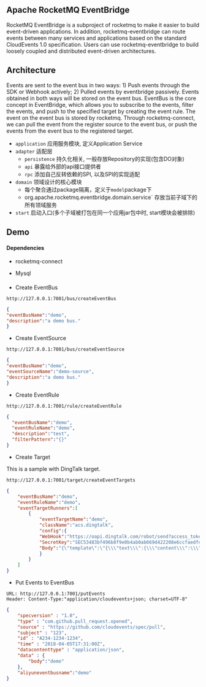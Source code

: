 
## Apache RocketMQ EventBridge
RocketMQ EventBridge is a subproject of rocketmq to make it easier to build event-driven applications. In addition, rocketmq-eventbridge can route events between many services and applications based on the standard CloudEvents 1.0 specification. Users can use rocketmq-eventbridge to build loosely coupled and distributed event-driven architectures.

## Architecture
Events are sent to the event bus in two ways: 1) Push events through the SDK or Webhook actively; 2) Pulled events by eventbridge passively. Events obtained in both ways will be stored on the event bus. EventBus is the core concept in EventBridge, which allows you to subscribe to the events, filter the events, and push to the specified target by creating the event rule. The event on the event bus is stored by rocketmq. Through rocketmq-connect, we can pull the event from the register source to the event bus, or push the events from the event bus to the registered target.

- `application`  应用服务模块, 定义Application Service
- `adapter` 适配层
    - `persistence` 持久化相关, 一般存放Repository的实现(包含DO对象)
    - `api` 暴露给外部的api接口提供者
    - `rpc` 添加自己反转依赖的SPI, 以及SPI的实现适配
- `domain` 领域设计的核心模块
    - 每个聚合通过package隔离，定义于`model`package下
    - org.apache.rocketmq.eventbridge.domain.service` 存放当前子域下的所有领域服务
- `start` 启动入口(多个子域被打包在同一个应用jar包中时, start模块会被排除)


## Demo
#### Dependencies
* rocketmq-connect
  
* Mysql 

#### 

* Create EventBus
```
http://127.0.0.1:7001/bus/createEventBus
```
```json
{
"eventBusName":"demo",
"description":"a demo bus."
}
```


* Create EventSource
```
http://127.0.0.1:7001/bus/createEventSource
```
```json
{
"eventBusName":"demo",
"eventSourceName":"demo-source",
"description":"a demo bus."
}
```


* Create EventRule
```
http://127.0.0.1:7001/rule/createEventRule
```
```json
{
  "eventBusName":"demo",
  "eventRuleName":"demo",
  "description":"test",
  "filterPattern":"{}"
}
```

* Create Target

This is a sample with DingTalk target.
```
http://127.0.0.1:7001/target/createEventTargets
```
```json
{
    "eventBusName":"demo",
    "eventRuleName":"demo",
    "eventTargetRunners":[
        {
            "eventTargetName":"demo",
            "className":"acs.dingtalk",
            "config":{
            "WebHook":"https://oapi.dingtalk.com/robot/send?access_token=b43a54b702314415c2acdae97eda1e092528b7a9dddb31510a5b4430be2ef867",
            "SecretKey":"SEC53483bf496b8f9e0b4ab0ab669d422208e6ccfaedfd5120ea6b8426b9ecd47aa",
            "Body":"{\"template\":\"{\\\"text\\\":{\\\"content\\\":\\\"${content}\\\"},\\\"msgtype\\\":\\\"text\\\"}\",\"form\":\"TEMPLATE\",\"value\":\"{\\\"content\\\":\\\"$.data.body\\\"}\"}"
            }
        }
    ]
}
```
* Put Events to EventBus 
```
URL: http://127.0.0.1:7001/putEvents
Header: Content-Type:"application/cloudevents+json; charset=UTF-8"
```
```json
{
    "specversion" : "1.0",
    "type" : "com.github.pull_request.opened",
    "source" : "https://github.com/cloudevents/spec/pull",
    "subject" : "123",
    "id" : "A234-1234-1234",
    "time" : "2018-04-05T17:31:00Z",
    "datacontenttype" : "application/json",
    "data" : {
        "body":"demo"
    },
    "aliyuneventbusname":"demo"
}
```